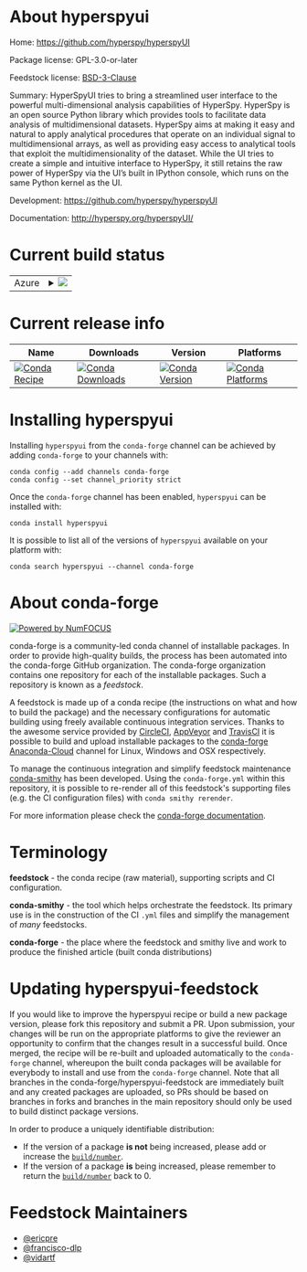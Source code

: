 About hyperspyui
================

Home: https://github.com/hyperspy/hyperspyUI

Package license: GPL-3.0-or-later

Feedstock license: [BSD-3-Clause](https://github.com/conda-forge/hyperspyui-feedstock/blob/master/LICENSE.txt)

Summary: HyperSpyUI tries to bring a streamlined user interface to the powerful multi-dimensional analysis capabilities of HyperSpy. HyperSpy is an open source Python library which provides tools to facilitate data analysis of multidimensional datasets.
HyperSpy aims at making it easy and natural to apply analytical procedures that operate on an individual signal to multidimensional arrays, as well as providing easy access to analytical tools that exploit the multidimensionality of the dataset.
While the UI tries to create a simple and intuitive interface to HyperSpy, it still retains the raw power of HyperSpy via the UI’s built in IPython console, which runs on the same Python kernel as the UI. 

Development: https://github.com/hyperspy/hyperspyUI

Documentation: http://hyperspy.org/hyperspyUI/

Current build status
====================


<table>
    
  <tr>
    <td>Azure</td>
    <td>
      <details>
        <summary>
          <a href="https://dev.azure.com/conda-forge/feedstock-builds/_build/latest?definitionId=6217&branchName=master">
            <img src="https://dev.azure.com/conda-forge/feedstock-builds/_apis/build/status/hyperspyui-feedstock?branchName=master">
          </a>
        </summary>
        <table>
          <thead><tr><th>Variant</th><th>Status</th></tr></thead>
          <tbody><tr>
              <td>linux_64_python3.10.____cpython</td>
              <td>
                <a href="https://dev.azure.com/conda-forge/feedstock-builds/_build/latest?definitionId=6217&branchName=master">
                  <img src="https://dev.azure.com/conda-forge/feedstock-builds/_apis/build/status/hyperspyui-feedstock?branchName=master&jobName=linux&configuration=linux_64_python3.10.____cpython" alt="variant">
                </a>
              </td>
            </tr><tr>
              <td>linux_64_python3.7.____cpython</td>
              <td>
                <a href="https://dev.azure.com/conda-forge/feedstock-builds/_build/latest?definitionId=6217&branchName=master">
                  <img src="https://dev.azure.com/conda-forge/feedstock-builds/_apis/build/status/hyperspyui-feedstock?branchName=master&jobName=linux&configuration=linux_64_python3.7.____cpython" alt="variant">
                </a>
              </td>
            </tr><tr>
              <td>linux_64_python3.8.____cpython</td>
              <td>
                <a href="https://dev.azure.com/conda-forge/feedstock-builds/_build/latest?definitionId=6217&branchName=master">
                  <img src="https://dev.azure.com/conda-forge/feedstock-builds/_apis/build/status/hyperspyui-feedstock?branchName=master&jobName=linux&configuration=linux_64_python3.8.____cpython" alt="variant">
                </a>
              </td>
            </tr><tr>
              <td>linux_64_python3.9.____cpython</td>
              <td>
                <a href="https://dev.azure.com/conda-forge/feedstock-builds/_build/latest?definitionId=6217&branchName=master">
                  <img src="https://dev.azure.com/conda-forge/feedstock-builds/_apis/build/status/hyperspyui-feedstock?branchName=master&jobName=linux&configuration=linux_64_python3.9.____cpython" alt="variant">
                </a>
              </td>
            </tr><tr>
              <td>osx_64_python3.10.____cpython</td>
              <td>
                <a href="https://dev.azure.com/conda-forge/feedstock-builds/_build/latest?definitionId=6217&branchName=master">
                  <img src="https://dev.azure.com/conda-forge/feedstock-builds/_apis/build/status/hyperspyui-feedstock?branchName=master&jobName=osx&configuration=osx_64_python3.10.____cpython" alt="variant">
                </a>
              </td>
            </tr><tr>
              <td>osx_64_python3.7.____cpython</td>
              <td>
                <a href="https://dev.azure.com/conda-forge/feedstock-builds/_build/latest?definitionId=6217&branchName=master">
                  <img src="https://dev.azure.com/conda-forge/feedstock-builds/_apis/build/status/hyperspyui-feedstock?branchName=master&jobName=osx&configuration=osx_64_python3.7.____cpython" alt="variant">
                </a>
              </td>
            </tr><tr>
              <td>osx_64_python3.8.____cpython</td>
              <td>
                <a href="https://dev.azure.com/conda-forge/feedstock-builds/_build/latest?definitionId=6217&branchName=master">
                  <img src="https://dev.azure.com/conda-forge/feedstock-builds/_apis/build/status/hyperspyui-feedstock?branchName=master&jobName=osx&configuration=osx_64_python3.8.____cpython" alt="variant">
                </a>
              </td>
            </tr><tr>
              <td>osx_64_python3.9.____cpython</td>
              <td>
                <a href="https://dev.azure.com/conda-forge/feedstock-builds/_build/latest?definitionId=6217&branchName=master">
                  <img src="https://dev.azure.com/conda-forge/feedstock-builds/_apis/build/status/hyperspyui-feedstock?branchName=master&jobName=osx&configuration=osx_64_python3.9.____cpython" alt="variant">
                </a>
              </td>
            </tr><tr>
              <td>win_64_python3.10.____cpython</td>
              <td>
                <a href="https://dev.azure.com/conda-forge/feedstock-builds/_build/latest?definitionId=6217&branchName=master">
                  <img src="https://dev.azure.com/conda-forge/feedstock-builds/_apis/build/status/hyperspyui-feedstock?branchName=master&jobName=win&configuration=win_64_python3.10.____cpython" alt="variant">
                </a>
              </td>
            </tr><tr>
              <td>win_64_python3.7.____cpython</td>
              <td>
                <a href="https://dev.azure.com/conda-forge/feedstock-builds/_build/latest?definitionId=6217&branchName=master">
                  <img src="https://dev.azure.com/conda-forge/feedstock-builds/_apis/build/status/hyperspyui-feedstock?branchName=master&jobName=win&configuration=win_64_python3.7.____cpython" alt="variant">
                </a>
              </td>
            </tr><tr>
              <td>win_64_python3.8.____cpython</td>
              <td>
                <a href="https://dev.azure.com/conda-forge/feedstock-builds/_build/latest?definitionId=6217&branchName=master">
                  <img src="https://dev.azure.com/conda-forge/feedstock-builds/_apis/build/status/hyperspyui-feedstock?branchName=master&jobName=win&configuration=win_64_python3.8.____cpython" alt="variant">
                </a>
              </td>
            </tr><tr>
              <td>win_64_python3.9.____cpython</td>
              <td>
                <a href="https://dev.azure.com/conda-forge/feedstock-builds/_build/latest?definitionId=6217&branchName=master">
                  <img src="https://dev.azure.com/conda-forge/feedstock-builds/_apis/build/status/hyperspyui-feedstock?branchName=master&jobName=win&configuration=win_64_python3.9.____cpython" alt="variant">
                </a>
              </td>
            </tr>
          </tbody>
        </table>
      </details>
    </td>
  </tr>
</table>

Current release info
====================

| Name | Downloads | Version | Platforms |
| --- | --- | --- | --- |
| [![Conda Recipe](https://img.shields.io/badge/recipe-hyperspyui-green.svg)](https://anaconda.org/conda-forge/hyperspyui) | [![Conda Downloads](https://img.shields.io/conda/dn/conda-forge/hyperspyui.svg)](https://anaconda.org/conda-forge/hyperspyui) | [![Conda Version](https://img.shields.io/conda/vn/conda-forge/hyperspyui.svg)](https://anaconda.org/conda-forge/hyperspyui) | [![Conda Platforms](https://img.shields.io/conda/pn/conda-forge/hyperspyui.svg)](https://anaconda.org/conda-forge/hyperspyui) |

Installing hyperspyui
=====================

Installing `hyperspyui` from the `conda-forge` channel can be achieved by adding `conda-forge` to your channels with:

```
conda config --add channels conda-forge
conda config --set channel_priority strict
```

Once the `conda-forge` channel has been enabled, `hyperspyui` can be installed with:

```
conda install hyperspyui
```

It is possible to list all of the versions of `hyperspyui` available on your platform with:

```
conda search hyperspyui --channel conda-forge
```


About conda-forge
=================

[![Powered by
NumFOCUS](https://img.shields.io/badge/powered%20by-NumFOCUS-orange.svg?style=flat&colorA=E1523D&colorB=007D8A)](https://numfocus.org)

conda-forge is a community-led conda channel of installable packages.
In order to provide high-quality builds, the process has been automated into the
conda-forge GitHub organization. The conda-forge organization contains one repository
for each of the installable packages. Such a repository is known as a *feedstock*.

A feedstock is made up of a conda recipe (the instructions on what and how to build
the package) and the necessary configurations for automatic building using freely
available continuous integration services. Thanks to the awesome service provided by
[CircleCI](https://circleci.com/), [AppVeyor](https://www.appveyor.com/)
and [TravisCI](https://travis-ci.com/) it is possible to build and upload installable
packages to the [conda-forge](https://anaconda.org/conda-forge)
[Anaconda-Cloud](https://anaconda.org/) channel for Linux, Windows and OSX respectively.

To manage the continuous integration and simplify feedstock maintenance
[conda-smithy](https://github.com/conda-forge/conda-smithy) has been developed.
Using the ``conda-forge.yml`` within this repository, it is possible to re-render all of
this feedstock's supporting files (e.g. the CI configuration files) with ``conda smithy rerender``.

For more information please check the [conda-forge documentation](https://conda-forge.org/docs/).

Terminology
===========

**feedstock** - the conda recipe (raw material), supporting scripts and CI configuration.

**conda-smithy** - the tool which helps orchestrate the feedstock.
                   Its primary use is in the construction of the CI ``.yml`` files
                   and simplify the management of *many* feedstocks.

**conda-forge** - the place where the feedstock and smithy live and work to
                  produce the finished article (built conda distributions)


Updating hyperspyui-feedstock
=============================

If you would like to improve the hyperspyui recipe or build a new
package version, please fork this repository and submit a PR. Upon submission,
your changes will be run on the appropriate platforms to give the reviewer an
opportunity to confirm that the changes result in a successful build. Once
merged, the recipe will be re-built and uploaded automatically to the
`conda-forge` channel, whereupon the built conda packages will be available for
everybody to install and use from the `conda-forge` channel.
Note that all branches in the conda-forge/hyperspyui-feedstock are
immediately built and any created packages are uploaded, so PRs should be based
on branches in forks and branches in the main repository should only be used to
build distinct package versions.

In order to produce a uniquely identifiable distribution:
 * If the version of a package **is not** being increased, please add or increase
   the [``build/number``](https://docs.conda.io/projects/conda-build/en/latest/resources/define-metadata.html#build-number-and-string).
 * If the version of a package **is** being increased, please remember to return
   the [``build/number``](https://docs.conda.io/projects/conda-build/en/latest/resources/define-metadata.html#build-number-and-string)
   back to 0.

Feedstock Maintainers
=====================

* [@ericpre](https://github.com/ericpre/)
* [@francisco-dlp](https://github.com/francisco-dlp/)
* [@vidartf](https://github.com/vidartf/)

